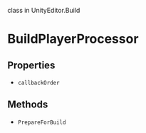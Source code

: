 class in UnityEditor.Build
# BuildPlayerProcessor

## Properties
- `callbackOrder`
## Methods
- `PrepareForBuild`
